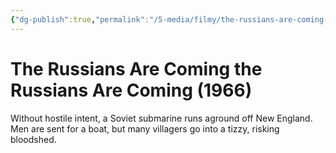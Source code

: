 ```yaml
---
{"dg-publish":true,"permalink":"/5-media/filmy/the-russians-are-coming-the-russians-are-coming/","tags":["to-watch","фильм","#Comedy","#War"]}
---
```


# The Russians Are Coming the Russians Are Coming (1966)
 
Without hostile intent, a Soviet submarine runs aground off New England. Men are sent for a boat, but many villagers go into a tizzy, risking bloodshed.

